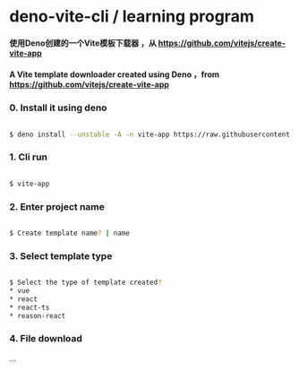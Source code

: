 # deno-vite-cli / learning program

#### 使用Deno创建的一个Vite模板下载器 ，从 https://github.com/vitejs/create-vite-app

#### A Vite template downloader created using Deno ，from https://github.com/vitejs/create-vite-app

### 0. Install it using deno

``` bash

$ deno install --unstable -A -n vite-app https://raw.githubusercontent.com/Lingtin/deno-vite-cli/master/mod.ts

```
### 1. Cli run
``` bash

$ vite-app

```
### 2. Enter project name
``` bash

$ Create template name? | name

```

### 3. Select template type

``` bash

$ Select the type of template created?
* vue
* react
* react-ts
* reason-react

```

### 4. File download
...
